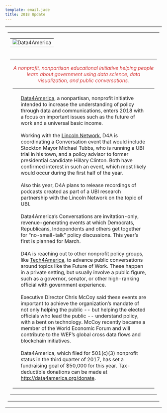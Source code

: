 ```yaml
---
template: email.jade
title: 2018 Update
---
```


<center>
   <table border="0" cellpadding="0" cellspacing="0" width="100%" id="backgroundTable" style="height:100%;">
      <tr>
         <td align="center" valign="top">
            <!-- // End Template Preheader \\ -->
            <table border="0" cellpadding="0" cellspacing="0" width="600" id="templateContainer">
               <tr>
                  <td align="center" valign="top">
                     <!-- // Begin Template Header \\ -->
                     <table border="0" cellpadding="0" cellspacing="0" width="100%" id="templateHeader">
                        <tr>
                           <td class="headerContent">
                              <!-- // Begin Module: Standard Header Image \\ -->
                              <img src="https://data4america.org/img/email-updates.jpg" style="max-width:600px;" mc:label="header_image" mc:edit="header_image" mc:allowdesigner="" mc:allowtext="" alt="Data4America">
                              <!-- // End Module: Standard Header Image \\ -->
                           </td>
                        </tr>
                     </table>
                     <!-- // End Template Header \\ -->
                  </td>
               </tr>
               <tr>
                  <td align="center" valign="top">
                     <!-- // Begin Template Body \\ -->
                     <table border="0" cellpadding="10" cellspacing="0" width="100%" id="templateBody">
                        <tr>
                           <td valign="top" class="bodyContent">
                              <h4 style="color:#CC0505; font-weight:300; font-style:italic; margin: 1em 0px; text-align:center;">A nonprofit, nonpartisan educational initiative helping people learn about government using data science, data visualization, and public conversations.</h4>
                              <!-- // Begin Module: Standard Content \\ -->
                              <table border="0" cellpadding="10" cellspacing="0" width="100%">
                                 <tr>
                                    <td valign="top">
                                       <div style="padding:18px;">
                                          <a href="https://data4america.org/">Data4America</a>, a nonpartisan, nonprofit initiative intended to increase the understanding of policy through data and communications, enters 2018 with a focus on important issues such as the future of work and a universal basic income.
                                          <br>
                                          <br>
                                          Working with the <a href="http://joinlincoln.org/">Lincoln Network</a>, D4A is coordinating a Conversation event that would include Stockton Mayor Michael Tubbs, who is running a UBI trial in his town, and a policy advisor to former presidential candidate Hillary Clinton. Both have confirmed interest in such an event, which most likely would occur during the first half of the year.
                                          <br>
                                          <br>
                                          Also this year, D4A plans to release recordings of podcasts created as part of a UBI research partnership with the Lincoln Network on the topic of UBI.
                                          <br>
                                          <br>
                                          Data4America’s Conversations are invitation-only, revenue-generating events at which Democrats, Republicans, Independents and others get together for “no-small-talk” policy discussions. This year’s first is planned for March.
                                          <br>
                                          <br>
                                          D4A is reaching out to other nonprofit policy groups, like <a href="http://www.t4a.org/">Tech4America</a>, to advance public conversations around topics like the Future of Work. These happen in a private setting, but usually involve a public figure, such as a governor, senator, or other high-ranking official with government experience.
                                          <br>
                                          <br>
                                          Executive Director Chris McCoy said these events are important to achieve the organization’s mandate of not only helping the public -- but helping the elected officials who lead the public -- understand policy, with a bent on technology. McCoy recently became a member of the World Economic Forum and will contribute to the WEF’s global cross data flows and blockchain initiatives.
                                          <br>
                                          <br>
                                          Data4America, which filed for 501(c)(3) nonprofit status in the third quarter of 2017, has set a fundraising goal of $50,000 for this year. Tax-deductible donations can be made at <a href="http://data4america.org/donate">http://data4america.org/donate</a>.
                                       </div>
                                    </td>
                                 </tr>
                              </table>
                              <!-- // End Module: Standard Content \\ -->
                           </td>
                        </tr>
                     </table>
                  </td>
               </tr>
            </table>
            <!-- // End Template Body \\ -->
         </td>
      </tr>
   </table>
</center>
